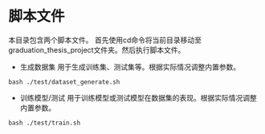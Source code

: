 # 脚本文件
本目录包含两个脚本文件。
首先使用cd命令将当前目录移动至graduation_thesis_project文件夹。然后执行脚本文件。
- 生成数据集
用于生成训练集、测试集等。根据实际情况调整内置参数。
```Shell
bash ./test/dataset_generate.sh
```
- 训练模型/测试
用于训练模型或测试模型在数据集的表现。根据实际情况调整内置参数。
```Shell
bash ./test/train.sh
```
